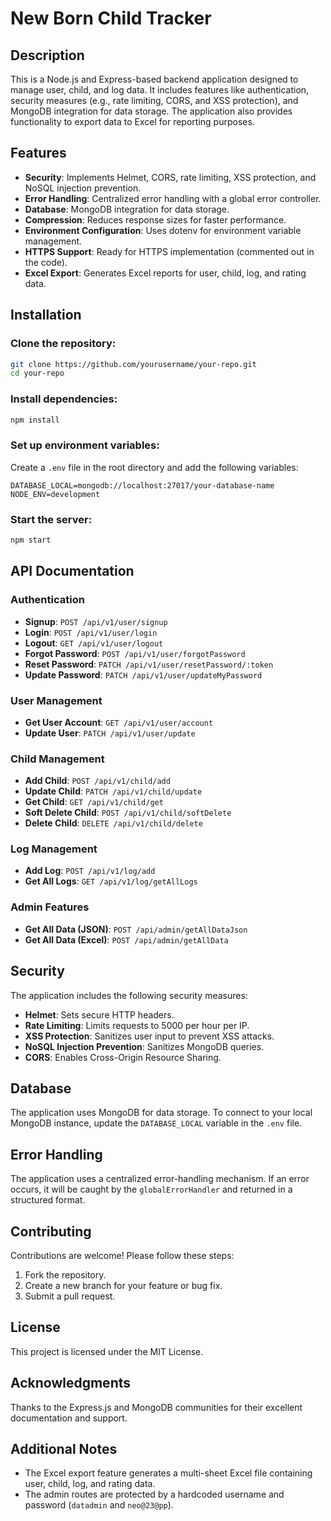 # New Born Child Tracker

## Description

This is a Node.js and Express-based backend application designed to manage user, child, and log data. It includes features like authentication, security measures (e.g., rate limiting, CORS, and XSS protection), and MongoDB integration for data storage. The application also provides functionality to export data to Excel for reporting purposes.

## Features

- **Security**: Implements Helmet, CORS, rate limiting, XSS protection, and NoSQL injection prevention.
- **Error Handling**: Centralized error handling with a global error controller.
- **Database**: MongoDB integration for data storage.
- **Compression**: Reduces response sizes for faster performance.
- **Environment Configuration**: Uses dotenv for environment variable management.
- **HTTPS Support**: Ready for HTTPS implementation (commented out in the code).
- **Excel Export**: Generates Excel reports for user, child, log, and rating data.

## Installation

### Clone the repository:

```bash
git clone https://github.com/yourusername/your-repo.git
cd your-repo
```

### Install dependencies:

```bash
npm install
```

### Set up environment variables:

Create a `.env` file in the root directory and add the following variables:

```env
DATABASE_LOCAL=mongodb://localhost:27017/your-database-name
NODE_ENV=development
```

### Start the server:

```bash
npm start
```

## API Documentation

### Authentication

- **Signup**: `POST /api/v1/user/signup`
- **Login**: `POST /api/v1/user/login`
- **Logout**: `GET /api/v1/user/logout`
- **Forgot Password**: `POST /api/v1/user/forgotPassword`
- **Reset Password**: `PATCH /api/v1/user/resetPassword/:token`
- **Update Password**: `PATCH /api/v1/user/updateMyPassword`

### User Management

- **Get User Account**: `GET /api/v1/user/account`
- **Update User**: `PATCH /api/v1/user/update`

### Child Management

- **Add Child**: `POST /api/v1/child/add`
- **Update Child**: `PATCH /api/v1/child/update`
- **Get Child**: `GET /api/v1/child/get`
- **Soft Delete Child**: `POST /api/v1/child/softDelete`
- **Delete Child**: `DELETE /api/v1/child/delete`

### Log Management

- **Add Log**: `POST /api/v1/log/add`
- **Get All Logs**: `GET /api/v1/log/getAllLogs`

### Admin Features

- **Get All Data (JSON)**: `POST /api/admin/getAllDataJson`
- **Get All Data (Excel)**: `POST /api/admin/getAllData`

## Security

The application includes the following security measures:

- **Helmet**: Sets secure HTTP headers.
- **Rate Limiting**: Limits requests to 5000 per hour per IP.
- **XSS Protection**: Sanitizes user input to prevent XSS attacks.
- **NoSQL Injection Prevention**: Sanitizes MongoDB queries.
- **CORS**: Enables Cross-Origin Resource Sharing.

## Database

The application uses MongoDB for data storage. To connect to your local MongoDB instance, update the `DATABASE_LOCAL` variable in the `.env` file.

## Error Handling

The application uses a centralized error-handling mechanism. If an error occurs, it will be caught by the `globalErrorHandler` and returned in a structured format.

## Contributing

Contributions are welcome! Please follow these steps:

1. Fork the repository.
2. Create a new branch for your feature or bug fix.
3. Submit a pull request.

## License

This project is licensed under the MIT License.

## Acknowledgments

Thanks to the Express.js and MongoDB communities for their excellent documentation and support.

## Additional Notes

- The Excel export feature generates a multi-sheet Excel file containing user, child, log, and rating data.
- The admin routes are protected by a hardcoded username and password (`datadmin` and `neo@23@pp`).
